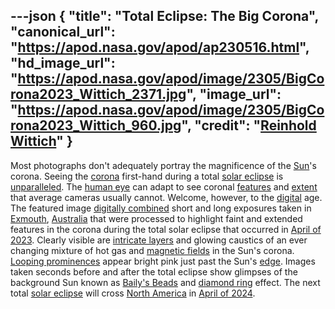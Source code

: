 ---json
{
  "title": "Total Eclipse: The Big Corona",
  "canonical_url": "https://apod.nasa.gov/apod/ap230516.html",
  "hd_image_url": "https://apod.nasa.gov/apod/image/2305/BigCorona2023_Wittich_2371.jpg",
  "image_url": "https://apod.nasa.gov/apod/image/2305/BigCorona2023_Wittich_960.jpg",
  "credit": "[Reinhold Wittich](https://www.wittich.com/)"
}
---

Most photographs don't adequately portray the magnificence of the [Sun](https://solarsystem.nasa.gov/solar-system/sun/overview/)'s corona. Seeing the [corona](https://en.wikipedia.org/wiki/Stellar_corona) first-hand during a total [solar eclipse](https://en.wikipedia.org/wiki/Total_solar_eclipse) is [unparalleled](https://apod.nasa.gov/apod/ap170912.html). The [human eye](http://iknow.net/phys_eye_education.html) can adapt to see coronal [features](https://apod.nasa.gov/apod/ap170813.html) and [extent](https://apod.nasa.gov/apod/ap160412.html) that average cameras usually cannot. Welcome, however, to the [digital](https://apod.nasa.gov/apod/ap990426.html) age. The featured image [digitally combined](https://apod.nasa.gov/apod/ap170830.html) short and long exposures taken in [Exmouth](https://youtu.be/9qT2nt1_8JA), [Australia](https://en.wikipedia.org/wiki/Australia) that were processed to highlight faint and extended features in the corona during the total solar eclipse that occurred in [April of 2023](https://www.timeanddate.com/eclipse/solar/2023-april-20). Clearly visible are [intricate layers](https://scontent-ord5-1.xx.fbcdn.net/v/t1.6435-9/64310547_1612916445509927_1944194861536116736_n.jpg?_nc_cat=100&ccb=1-7&_nc_sid=730e14&_nc_ohc=WgR3f8nLRLEAX88R2kb&_nc_ht=scontent-ord5-1.xx&oh=00_AfBFBuLRuHfmOzrOTqy9WnhBvUvbomQO463x15v0RPv6FQ&oe=6488417C) and glowing caustics of an ever changing mixture of hot gas and [magnetic fields](https://www.nasa.gov/feature/goddard/2016/understanding-the-magnetic-sun) in the Sun's corona. [Looping prominences](https://apod.nasa.gov/apod/ap090531.html) appear bright pink just past the Sun's [edge](https://apod.nasa.gov/apod/ap080807.html). Images taken seconds before and after the total eclipse show glimpses of the background Sun known as [Baily's Beads](https://en.wikipedia.org/wiki/Baily%27s_beads) and [diamond ring](https://apod.nasa.gov/apod/ap170825.html) effect. The next total [solar eclipse](https://spaceplace.nasa.gov/eclipse-snap/en/) will cross [North America](https://en.wikipedia.org/wiki/North_America) in [April of 2024](https://apod.nasa.gov/apod/ap230418.html).
